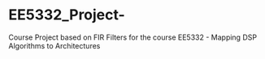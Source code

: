 # EE5332_Project-
Course Project based on FIR Filters for the course EE5332 - Mapping DSP Algorithms to Architectures
